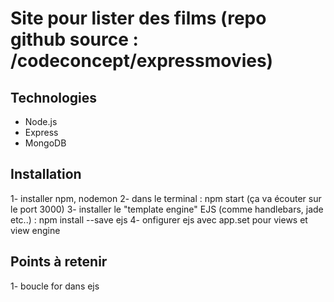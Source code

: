 # Site pour lister des films (repo github source : /codeconcept/expressmovies)

## Technologies
- Node.js
- Express
- MongoDB

## Installation
1- installer npm, nodemon
2- dans le terminal : npm start (ça va écouter sur le port 3000)
3- installer le "template engine" EJS (comme handlebars, jade etc..) : npm install --save ejs
4- onfigurer ejs avec app.set pour views et view engine

## Points à retenir
1- boucle for dans ejs